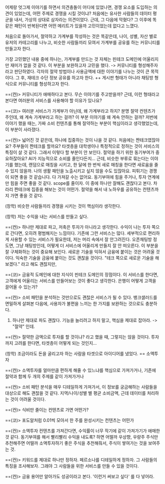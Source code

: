 어제랑 엇그제 이야기를 하면서 의견충돌이 어디에 있었나면,
경쟁 요소를 도입하는 의견이 있었는데, 어떤 주제로 경쟁을 시킬 것이냐?
처음에는 유사한 사람들의 데이터 평균을 내서, 가상의 상대로 삼자라는 의견이었다.
근데, 그 다음에 막혔다? 그 이후에 똑같은 패턴이 반복된다면 어떤 메리트가 있을까 고민이었는데 없다고 느꼈다.

처음으로 돌아가서, 절약하고 가계부를 작성하는 것은 똑같은데,
나이, 성별, 자산 별로 유저의 카테고리를 나누고, 비슷한 사람들끼리 모여서 가계부를 공유를 하는 커뮤니티를 만들고자 한다.

가장 고민했던 내용 중에 하나는, 가계부를 만드는 것 자체는 핀테크 도메인에 어울리지만 재미가 없을 것 같다.
이 부분을 보완하고자 고민을 했다. -> 커뮤니티를 형성해주자 라고 판단하였다.
각자의 절약 방법이나 사용금액에 대한 이야기를 나누는 것이 큰 목적이다.
그 후, 재테크 수단 정보 공유를 하고자 한다. ++ 게시판 형태가 아니라 채팅방 형식으로 커뮤니티를 형성하고자 한다.

==(컨)> 커뮤니티가 애매하다고 본다. 무슨 이야기를 주고받을까?
근데, 이런 형태라고 본다면 여러분의 서비스를 사용해야 할 이유가 있나요?

==(코)> 여러분 서비스가 가계부가 아닌데, 왜 가계부라고 하지? 분명 절약 컨텐츠가 주인데, 왜 계속 가계부라고 하는 걸까?
이 부분 이야기를 왜 계속 안하는 걸까? 저번에 이야기 했을 때는, 가짜 소비 컨텐츠를 통해 절약하는 부분이 핵심이라고 생각했었는데, 이 부분이 사라졌다.

==(컨)> 넓어진 것 같은데, 하나에 집중하는 것이 나을 것 같다. 처음에는 짠테크였잖아요? 주부들이 짠테크를 할까요? 타겟층을 대학생이나 특정적으로 정하는 것이 서비스의 특징이 살 것 같다.
그래서 이렇다 할 부분이 안 보인다. 절약을 하기 위한 동기부여가 중요하잖아요? AI가 지능적으로 소비를 줄인다든지... 근데, 비슷한 부류로 묶는다는 이야기를 했는데, 랜덤으로 매칭을 시키고, 한 달에 한 번씩 새로 매칭을 한다면 새로움을 줄 수 있지 않을까.
나의 생활 패턴을 노출시키고 싶지 않을 수도 있잖아요. 피튀기는 경쟁이 되면 좋을 것 같습니다.
다 가져갈 수는 없어요. 동기부여에 힘을 주거나, 투자 연계에만 힘을 주면 좋을 것 같다. scope를 줄이자. 이 중에 하나만 잘해도 괜찮다고 본다. 차라리 짠테크에 집중을 해보는 것이 어떤가. 
절약을 해서 내 노하우를 공유하는 컨텐츠까지 가면 좋을 것 같다.

(창학) 비슷한 사람들끼리 경쟁을 시키는 것이 핵심이라 생각한다.

(창학) 저는 수익을 내는 서비스를 만들고 싶다.

==(컨)> 하나만 제대로 파고, 저축은 투자가 아니라고 생각한다. 
수익이 나는 투자 쪽으로 간다면, 오히려 평범해지는 느낌이다. 기존에 그런 서비스는 많다.
세부적으로 편리하게 사용할 수 있는 서비스가 필요한데, 저는 머리 속에서 잘 안그려진다.
오픈채팅방 정도면, 그냥 채팅방인데, 어떻게 더 서비스에 어울리게 만들지 잘 안 떠오른다. 이 부분을 잘 구체화하는 것이 중요해 보인다.
새로운 기술을 익혀서 금융에 붙이는 것은 어려울 것이다. 익숙한 기술을 금융에 붙이는 것도 괜찮을 것이다.
"테크 쪽으로 새로운 기술을 해보겠다." 라고 해도 괜찮지만, 

==(코)> 금융적 도메인에 대한 지식이 핀테크 도메인의 장점이다. 
이 서비스를 한다면, 고객에게 어울리는 서비스를 만들어보는 것이 좋다고 생각한다. 은행이 어떻게 고객을 끌어올 수 있는가? 

==(컨)> 소비 패턴을 분석하는 것만으로도 괜찮은 서비스가 될 수 있다.
뱅크샐러드를 면밀하게 살펴본 다음에, 사용자가 불편을 느끼는 한 가지를 보완하는 것으로도 충분하다.

1. 하나만 제대로 파도 괜찮다. 기능을 늘리려고 하지 말고, 핵심을 제대로 잡아라. -> "절약" 인데.

==(컨)> 절약한 금액으로 투자를 할 것이냐? 라고 했을 때, 그렇지는 않을 것이다. 투자까지 고려를 한다면, 타겟층이 어떻게 되는 것인지...

(창학) 조금이라도 돈을 굴리고자 하는 사람을 타겟으로 아이디어를 냈었다. == 소액투자

==(컨)> 소액투자를 얼마만큼 편하게 해줄 수 있느냐를 핵심으로 가져가거나, 기존에 절약과 함께 두 개의 주제를 같이 가져가거나

==(컨)> 소비 패턴 분석을 매우 디테일하게 가져가서, 이 정보를 궁금해하는 사람들을 대상으로 해도 괜찮을 것 같다.
지역/나이/성별 별 평균 소비금액, 근데 데이터를 처리하는 것이 어려울 것이다.

==(컨)> 식비만 줄이는 컨텐츠로 가면 어떤가?

==(코)> 포도알처럼 0.01씩 모아서 한 주를 완성시키는 컨텐츠는 어떤가

==(컨)> 소액투자 컨텐츠를 가져간다면, 수익률이 너무 작기에 같이 가져가기가 애매한 것 같다.
동기부여를 해서 빨리빨리 수익을 내도록? 하면 어떨까 우상향, 우량주 주식만 추천해주면 어떨까
소액투자하기 좋은 주식을 추천해줘서, 주식이 쌓여가는 것을 보여주는 것.

==(컨)> 키워드를 제대로 하나만 정하자. 페르소나를 디테일하게 정하자. 그 사람들의 특징을 조사해보자.
그래야 그 사람들을 위한 서비스를 만들 수 있을 것이다.

==(컨)> 금융 용어만 알아가도 성공이라고 본다.
'이런거 써보고 싶다' 를 다 넣어라.